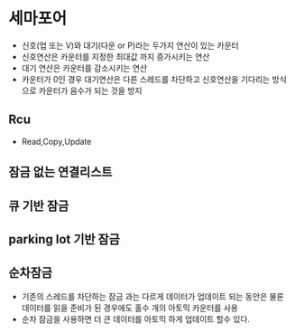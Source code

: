 # 세마포어
- 신호(업 또는 V)와 대기(다운 or P)라는 두가지 연산이 있는 카운터
- 신호연산은 카운터를 지정한 최대값 까지 증가시키는 연산
- 대기 연산은 카운터를 감소시키는 연산
- 카운터가 0인 경우 대기연산은 다른 스레드를 차단하고 신호연산을 기다리는 방식으로 카운터가 음수가 되는 것을 방지


## Rcu
- Read,Copy,Update


## 잠금 없는 연결리스트
## 큐 기반 잠금
## parking lot 기반 잠금
## 순차잠금
- 기존의 스레드를 차단하는 잠금 과는 다르게 데이터가 업데이트 되는 동안은 물론 데이터를 읽을 준비가 된 경우에도 홀수 개의 아토믹 카운터를 사용
- 순차 잠금을 사용하면 더 큰 데이터를 아토믹 하게 업데이트 할수 있다.



